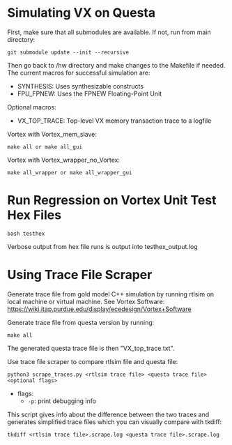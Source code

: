 # Simulating VX on Questa

First, make sure that all submodules are available. If not, run from main directory: 
```
git submodule update --init --recursive

```

Then go back to /hw directory and make changes to the Makefile if needed. The current macros for successful simulation are:  

* SYNTHESIS: Uses synthesizable constructs 
* FPU_FPNEW: Uses the FPNEW Floating-Point Unit

Optional macros: 

* VX_TOP_TRACE: Top-level VX memory transaction trace to a logfile


Vortex with Vortex_mem_slave: 
```
make all or make all_gui
```
Vortex with Vortex_wrapper_no_Vortex: 
```
make all_wrapper or make all_wrapper_gui
```

# Run Regression on Vortex Unit Test Hex Files

```
bash testhex
```
Verbose output from hex file runs is output into testhex_output.log
  
# Using Trace File Scraper

Generate trace file from gold model C++ simulation by running rtlsim on local machine or virtual machine. See Vortex Software:  
https://wiki.itap.purdue.edu/display/ecedesign/Vortex+Software

Generate trace file from questa version by running:
```
make all
```
The generated questa trace file is then "VX_top_trace.txt".  

Use trace file scraper to compare rtlsim file and questa file:
```
python3 scrape_traces.py <rtlsim trace file> <questa trace file> <optional flags>
```
- flags:  
  - ``-p``: print debugging info

This script gives info about the difference between the two traces and generates simplified trace files which you can visually compare with tkdiff:
```
tkdiff <rtlsim trace file>.scrape.log <questa trace file>.scrape.log
```
